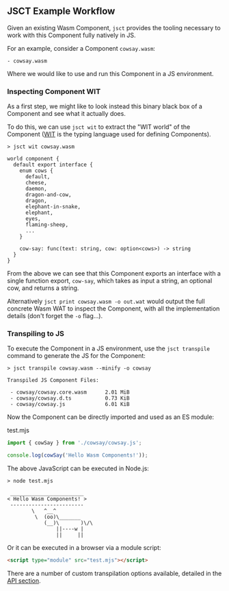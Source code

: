 ## JSCT Example Workflow

Given an existing Wasm Component, `jsct` provides the tooling necessary to work with this Component fully natively in JS.

For an example, consider a Component `cowsay.wasm`:

```shell
- cowsay.wasm
```

Where we would like to use and run this Component in a JS environment.

### Inspecting Component WIT

As a first step, we might like to look instead this binary black box of a Component and see what it actually does.

To do this, we can use `jsct wit` to extract the "WIT world" of the Component ([WIT](https://github.com/WebAssembly/component-model/blob/main/design/mvp/WIT.md) is the typing language used for defining Components).

```shell
> jsct wit cowsay.wasm

world component {
  default export interface {
    enum cows {
      default,
      cheese,
      daemon,
      dragon-and-cow,
      dragon,
      elephant-in-snake,
      elephant,
      eyes,
      flaming-sheep,
      ...
    }

    cow-say: func(text: string, cow: option<cows>) -> string
  }
}
```

From the above we can see that this Component exports an interface with a single function export, `cow-say`, which takes
as input a string, an optional cow, and returns a string.

Alternatively `jsct print cowsay.wasm -o out.wat` would output the full concrete Wasm WAT to inspect the Component,
with all the implementation details (don't forget the `-o` flag...).

### Transpiling to JS

To execute the Component in a JS environment, use the `jsct transpile` command to generate the JS for the Component:

```shell
> jsct transpile cowsay.wasm --minify -o cowsay

Transpiled JS Component Files:

 - cowsay/cowsay.core.wasm      2.01 MiB
 - cowsay/cowsay.d.ts           0.73 KiB
 - cowsay/cowsay.js             6.01 KiB
```

Now the Component can be directly imported and used as an ES module:

test.mjs
```js
import { cowSay } from './cowsay/cowsay.js';

console.log(cowSay('Hello Wasm Components!'));
```

The above JavaScript can be executed in Node.js:

```shell
> node test.mjs

 ________________________
< Hello Wasm Components! >
 ------------------------
        \   ^__^
         \  (oo)\_______
            (__)\       )\/\
                ||----w |
                ||     ||
```

Or it can be executed in a browser via a module script:

```html
<script type="module" src="test.mjs"></script>
```

There are a number of custom transpilation options available, detailed in the [API section](README.md#API).
